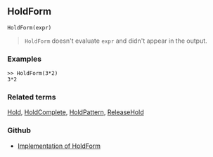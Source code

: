 ## HoldForm

```
HoldForm(expr)
```

> `HoldForm` doesn't evaluate `expr` and didn't appear in the output.
 

### Examples

``` 
>> HoldForm(3*2)
3*2
```

### Related terms 
[Hold](Hold.md), [HoldComplete](HoldComplete.md), [HoldPattern](HoldPattern.md), [ReleaseHold](ReleaseHold.md)

### Github

* [Implementation of HoldForm](https://github.com/axkr/symja_android_library/blob/master/symja_android_library/matheclipse-core/src/main/java/org/matheclipse/core/builtin/OutputFunctions.java#L180) 
